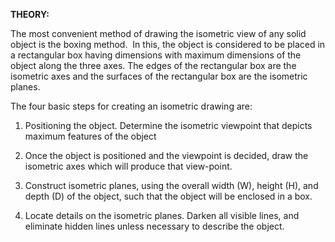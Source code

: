 **THEORY:**

The most convenient method of drawing the isometric view of any solid
object is the boxing method.  In this, the object is considered to be
placed in a rectangular box having dimensions with maximum dimensions of
the object along the three axes. The edges of the rectangular box are
the isometric axes and the surfaces of the rectangular box are the
isometric planes.

The four basic steps for creating an isometric drawing are:

1.  Positioning the object. Determine the isometric viewpoint that
    depicts maximum features of the object

2.  Once the object is positioned and the viewpoint is decided, draw the
    isometric axes which will produce that view-point.

3.  Construct isometric planes, using the overall width (W), height (H),
    and depth (D) of the object, such that the object will be enclosed
    in a box.

4.  Locate details on the isometric planes. Darken all visible lines,
    and eliminate hidden lines unless necessary to describe the object.
